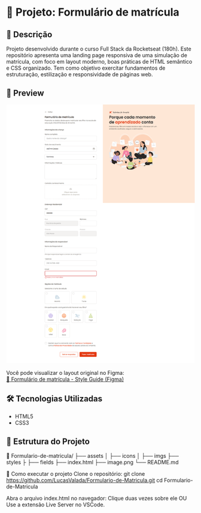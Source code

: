 # 📰 Projeto: Formulário de matrícula

## 🚀 Descrição

Projeto desenvolvido durante o curso Full Stack da Rocketseat (180h).
Este repositório apresenta uma landing page responsiva de uma simulação de matrícula, com foco em layout moderno, boas práticas de HTML semântico e CSS organizado.
Tem como objetivo exercitar fundamentos de estruturação, estilização e responsividade de páginas web.

## 📸 Preview

![Formulário de matrícula - Rocketseat](image.png)

Você pode visualizar o layout original no Figma:  
[🔗 Formulário de matrícula - Style Guide (Figma)](https://www.figma.com/design/ZZ0z5Jw15lPYSryb7bXwxK/Formul%C3%A1rio-de-matr%C3%ADcula--Community-?node-id=2190-1903&t=JnEkLGw1yDxjsaaj-0)

## 🛠️ Tecnologias Utilizadas

- HTML5
- CSS3

## 📂 Estrutura do Projeto

📁 Formulario-de-matricula/
├── assets
│ ├── icons
│ ├── imgs
├── styles
├ ├── fields
├── index.html
├── image.png
└── README.md

🧪 Como executar o projeto
Clone o repositório:
git clone https://github.com/LucasValada/Formulario-de-Matricula.git
cd Formulario-de-Matricula

Abra o arquivo index.html no navegador:
Clique duas vezes sobre ele OU
Use a extensão Live Server no VSCode.
